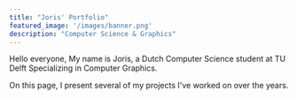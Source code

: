```yaml
---
title: "Joris' Portfolio"
featured_image: '/images/banner.png'
description: "Computer Science & Graphics"
---
```

Hello everyone, My name is Joris, a Dutch Computer Science student at TU Delft Specializing in Computer Graphics. 

On this page, I present several of my projects I've worked on over the years.